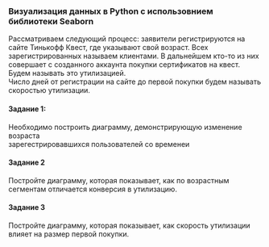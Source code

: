 ### Визуализация данных в Python с использовнием библиотеки Seaborn

Рассматриваем следующий процесс: заявители регистрируются на сайте Тинькофф Квест, где указывают свой возраст. Всех зарегистрированных называем клиентами.
В дальнейшем кто-то из них совершает с созданного аккаунта покупки сертификатов на квест. Будем называть это утилизацией. \
Число дней от регистрации на сайте до первой покупки будем называть скоростью утилизации.

#### Задание 1: 
Необходимо построить диаграмму, демонстрирующую изменение возраста \
зарегестрировавшихся пользователей со временеи

#### Задание 2

Постройте диаграмму, которая показывает, как по возрастным сегментам отличается конверсия в утилизацию.

#### Задание 3

Постройте диаграмму, которая показывает, как скорость утилизации влияет на размер первой покупки.
